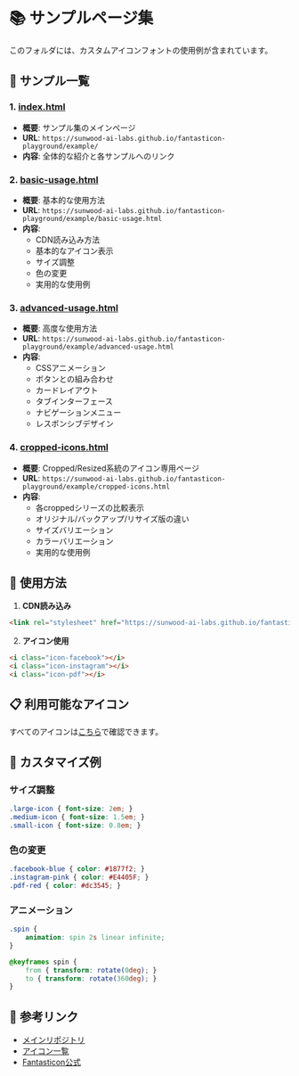 # 📚 サンプルページ集

このフォルダには、カスタムアイコンフォントの使用例が含まれています。

## 🎯 サンプル一覧

### 1. [index.html](./index.html)
- **概要**: サンプル集のメインページ
- **URL**: `https://sunwood-ai-labs.github.io/fantasticon-playground/example/`
- **内容**: 全体的な紹介と各サンプルへのリンク

### 2. [basic-usage.html](./basic-usage.html)
- **概要**: 基本的な使用方法
- **URL**: `https://sunwood-ai-labs.github.io/fantasticon-playground/example/basic-usage.html`
- **内容**: 
  - CDN読み込み方法
  - 基本的なアイコン表示
  - サイズ調整
  - 色の変更
  - 実用的な使用例

### 3. [advanced-usage.html](./advanced-usage.html)
- **概要**: 高度な使用方法
- **URL**: `https://sunwood-ai-labs.github.io/fantasticon-playground/example/advanced-usage.html`
- **内容**:
  - CSSアニメーション
  - ボタンとの組み合わせ
  - カードレイアウト
  - タブインターフェース
  - ナビゲーションメニュー
  - レスポンシブデザイン

### 4. [cropped-icons.html](./cropped-icons.html)
- **概要**: Cropped/Resized系統のアイコン専用ページ
- **URL**: `https://sunwood-ai-labs.github.io/fantasticon-playground/example/cropped-icons.html`
- **内容**:
  - 各croppedシリーズの比較表示
  - オリジナル/バックアップ/リサイズ版の違い
  - サイズバリエーション
  - カラーバリエーション
  - 実用的な使用例

## 🚀 使用方法

1. **CDN読み込み**
```html
<link rel="stylesheet" href="https://sunwood-ai-labs.github.io/fantasticon-playground/assets/font/icons.css">
```

2. **アイコン使用**
```html
<i class="icon-facebook"></i>
<i class="icon-instagram"></i>
<i class="icon-pdf"></i>
```

## 📋 利用可能なアイコン

すべてのアイコンは[こちら](https://sunwood-ai-labs.github.io/fantasticon-playground/assets/font/icons.html)で確認できます。

## 🎨 カスタマイズ例

### サイズ調整
```css
.large-icon { font-size: 2em; }
.medium-icon { font-size: 1.5em; }
.small-icon { font-size: 0.8em; }
```

### 色の変更
```css
.facebook-blue { color: #1877f2; }
.instagram-pink { color: #E4405F; }
.pdf-red { color: #dc3545; }
```

### アニメーション
```css
.spin {
    animation: spin 2s linear infinite;
}

@keyframes spin {
    from { transform: rotate(0deg); }
    to { transform: rotate(360deg); }
}
```

## 🔗 参考リンク

- [メインリポジトリ](https://github.com/Sunwood-ai-labs/fantasticon-playground)
- [アイコン一覧](https://sunwood-ai-labs.github.io/fantasticon-playground/assets/font/icons.html)
- [Fantasticon公式](https://github.com/tancredi/fantasticon)